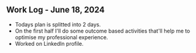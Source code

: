 ## Work Log - June 18, 2024

- Todays plan is splitted into 2 days.
- On the first half I'll do some outcome based activities that'll help me to optimise my professional experience.
- Worked on LinkedIn profile.